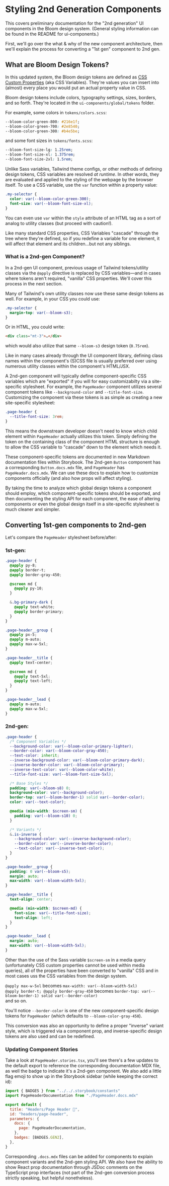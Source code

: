 # Styling 2nd Generation Components

This covers preliminary documentation for the "2nd generation" UI components in the Bloom design system. (General styling information can be found in the README for ui-components.)

First, we'll go over the what & why of the new component architecture, then we'll explain the process for converting a "1st gen" component to 2nd gen.

## What are Bloom Design Tokens?

In this updated system, the Bloom design tokens are defined as [CSS Custom Properties](https://developer.mozilla.org/en-US/docs/Web/CSS/Using_CSS_custom_properties) (aka CSS Variables). They're values you can insert into (almost) every place you would put an actual property value in CSS.

Bloom design tokens include colors, typography settings, sizes, borders, and so forth. They're located in the `ui-components/global/tokens` folder.

For example, some colors in `tokens/colors.scss`:

```css
--bloom-color-green-800: #216e1f;
--bloom-color-green-700: #2e8540;
--bloom-color-green-300: #b4e5be;
```

and some font sizes in `tokens/fonts.scss`:

```css
--bloom-font-size-lg: 1.25rem;
--bloom-font-size-xl: 1.375rem;
--bloom-font-size-2xl: 1.5rem;
```

Unlike Sass variables, Tailwind theme configs, or other methods of defining design tokens, CSS variables are resolved _at runtime_. In other words, they are evaluated and applied to the styling of the webpage by the browser itself. To use a CSS variable, use the `var` function within a property value:

```css
.my-selector {
  color: var(--bloom-color-green-300);
  font-size: var(--bloom-font-size-xl);
}
```

You can even use `var` within the `style` attribute of an HTML tag as a sort of analog to utility classes (but proceed with caution!).

Like many standard CSS properties, CSS Variables "cascade" through the tree where they're defined, so if you redefine a variable for one element, it will affect that element and its children…but not any siblings.

### What is a 2nd-gen Component?

In a 2nd-gen UI component, previous usage of Tailwind tokens/utility classes via the `@apply` directive is replaced by CSS variables—and in cases where tokens aren't required, "vanilla" CSS properties. We'll cover this process in the next section.

Many of Tailwind's own utility classes now use these same design tokens as well. For example, in your CSS you could use:

```css
.my-selector {
  margin-top: var(--bloom-s3);
}
```

Or in HTML, you could write:

```html
<div class="mt-3">…</div>
```

which would also utilize that same `--bloom-s3` design token (`0.75rem`).

Like in many cases already through the UI component library, defining class names within the component's (S)CSS file is usually preferred over using numerous utility classes within the component's HTML/JSX.

A 2nd-gen component will typically define component-specific CSS variables which are "exported" if you will for easy customizabilty via a site-specific stylesheet. For example, the `PageHeader` component utilizes several component tokens like `--background-color` and `--title-font-size`. Customizing the component via these tokens is as simple as creating a new site-specific stylesheet:

```css
.page-header {
  --title-font-size: 3rem;
}
```

This means the downstream developer doesn't need to know which child element within `PageHeader` actually utilizes this token. Simply defining the token on the containing class of the component HTML structure is enough to allow the CSS variable to "cascade" down to the element which needs it.

These component-specific tokens are documented in new Markdown documentation files within Storybook. The 2nd-gen `Button` component has a corresponding `Button.docs.mdx` file, and `PageHeader` has `PageHeader.docs.mdx`. We can use these docs to explain how to customize components officially (and also how props will affect styling).

By taking the time to analyze which global design tokens a component should employ, which component-specific tokens should be exported, and then documenting the styling API for each component, the ease of altering components or even the global design itself in a site-specific stylesheet is much cleaner and simpler.

## Converting 1st-gen components to 2nd-gen

Let's compare the `PageHeader` stylesheet before/after:

### 1st-gen:

```scss
.page-header {
  @apply py-8;
  @apply border-t;
  @apply border-gray-450;

  @screen md {
    @apply py-10;
  }

  &.bg-primary-dark {
    @apply text-white;
    @apply border-primary;
  }
}

.page-header__group {
  @apply px-5;
  @apply m-auto;
  @apply max-w-5xl;
}

.page-header__title {
  @apply text-center;

  @screen md {
    @apply text-5xl;
    @apply text-left;
  }
}

.page-header__lead {
  @apply m-auto;
  @apply max-w-5xl;
}
```

### 2nd-gen:

```scss
.page-header {
  /* Component Variables */
  --background-color: var(--bloom-color-primary-lighter);
  --border-color: var(--bloom-color-gray-450);
  --text-color: inherit;
  --inverse-background-color: var(--bloom-color-primary-dark);
  --inverse-border-color: var(--bloom-color-primary);
  --inverse-text-color: var(--bloom-color-white);
  --title-font-size: var(--bloom-font-size-5xl);

  /* Base Styles */
  padding: var(--bloom-s8) 0;
  background-color: var(--background-color);
  border-top: var(--bloom-border-1) solid var(--border-color);
  color: var(--text-color);

  @media (min-width: $screen-sm) {
    padding: var(--bloom-s10) 0;
  }

  /* Variants */
  &.is-inverse {
    --background-color: var(--inverse-background-color);
    --border-color: var(--inverse-border-color);
    --text-color: var(--inverse-text-color);
  }
}

.page-header__group {
  padding: 0 var(--bloom-s5);
  margin: auto;
  max-width: var(--bloom-width-5xl);
}

.page-header__title {
  text-align: center;

  @media (min-width: $screen-md) {
    font-size: var(--title-font-size);
    text-align: left;
  }
}

.page-header__lead {
  margin: auto;
  max-width: var(--bloom-width-5xl);
}
```

Other than the use of the Sass variable `$screen-sm` in a media query (unfortunately CSS custom properties cannot be used within media queries), all of the properties have been converted to "vanilla" CSS and in most cases uss the CSS variables from the design system.

`@apply max-w-5xl` becomes `max-width: var(--bloom-width-5xl)`  
`@apply border-t; @apply border-gray-450` becomes `border-top: var(--bloom-border-1) solid var(--border-color)`  
and so on.

You'll notice `--border-color` is one of the new component-specific design tokens for `PageHeader` (which defaults to `--bloom-color-gray-450`).

This conversion was also an opportunity to define a proper "inverse" variant style, which is triggered via a component prop, and inverse-specific design tokens are also used and can be redefined.

### Updating Component Stories

Take a look at `PageHeader.stories.tsx`, you'll see there's a few updates to the default export to reference the corresponding documentation MDX file, as well the badge to indicate it's a 2nd-gen component. We also add a little flag emoji to show up in the Storybook sidebar (while keeping the correct id):

```js
import { BADGES } from "../../.storybook/constants"
import PageHeaderDocumentation from "./PageHeader.docs.mdx"

export default {
  title: "Headers/Page Header 🚩",
  id: "headers/page-header",
  parameters: {
    docs: {
      page: PageHeaderDocumentation,
    },
    badges: [BADGES.GEN2],
  },
}
```

Corresponding `.docs.mdx` files can be added for components to explain component variants and the 2nd-gen styling API. We also have the ability to show React prop documentation through JSDoc comments on the TypeScript prop interfaces (not part of the 2nd-gen conversion process strictly speaking, but helpful nonetheless).
